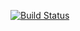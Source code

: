 [![Build Status](https://travis-ci.com/b1hu/cse110lab5.svg?branch=master)](https://travis-ci.com/b1hu/cse110lab5)